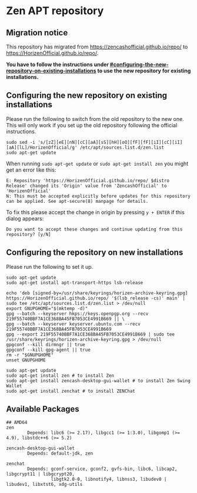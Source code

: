 # Zen APT repository

## Migration notice
This repository has migrated from https://zencashofficial.github.io/repo/ to https://HorizenOfficial.github.io/repo/.

**You have to follow the instructions under [#configuring-the-new-repository-on-existing-installations](https://github.com/HorizenOfficial/repo#configuring-the-new-repository-on-existing-installations) to use the new repository for existing installations.**

## Configuring the new repository on existing installations
Please run the following to switch from the old repository to the new one. This will only work if you set up the old repository following the official instructions.
```
sudo sed -i 's/[zZ][eE][nN][cC][aA][sS][hH][oO][fF][fF][iI][cC][iI][aA][lL]/HorizenOfficial/g' /etc/apt/sources.list.d/zen.list
sudo apt-get update
```
When running `sudo apt-get update` or `sudo apt-get install zen` you might get an error like this:
```
E: Repository 'https://HorizenOfficial.github.io/repo/ $distro Release' changed its 'Origin' value from 'ZencashOfficial' to 'HorizenOfficial'
N: This must be accepted explicitly before updates for this repository can be applied. See apt-secure(8) manpage for details.
```
To fix this please accept the change in origin by pressing `y + ENTER` if this dialog appears:
```
Do you want to accept these changes and continue updating from this repository? [y/N]
```

## Configuring the repository on new installations
Please run the following to set it up.
```
sudo apt-get update
sudo apt-get install apt-transport-https lsb-release

echo 'deb [signed-by=/usr/share/keyrings/horizen-archive-keyring.gpg] https://HorizenOfficial.github.io/repo/ '$(lsb_release -cs)' main' | sudo tee /etc/apt/sources.list.d/zen.list > /dev/null
export GNUPGHOME="$(mktemp -d)"
gpg --batch --keyserver hkps://keys.openpgp.org --recv 219F55740BBF7A1CE368BA45FB7053CE4991B669 || \
gpg --batch --keyserver keyserver.ubuntu.com --recv 219F55740BBF7A1CE368BA45FB7053CE4991B669
gpg --export 219F55740BBF7A1CE368BA45FB7053CE4991B669 | sudo tee /usr/share/keyrings/horizen-archive-keyring.gpg > /dev/null
gpgconf --kill dirmngr || true
gpgconf --kill gpg-agent || true
rm -r "$GNUPGHOME"
unset GNUPGHOME

sudo apt-get update
sudo apt-get install zen # to install Zen
sudo apt-get install zencash-desktop-gui-wallet # to install Zen Swing Wallet
sudo apt-get install zenchat # to install ZENChat
```

## Available Packages
```
## AMD64
zen
        Depends: libc6 (>= 2.17), libgcc1 (>= 1:3.0), libgomp1 (>= 4.9), libstdc++6 (>= 5.2)

zencash-desktop-gui-wallet
        Depends: default-jdk, zen

zenchat
        Depends: gconf-service, gconf2, gvfs-bin, libc6, libcap2, libgcrypt11 | libgcrypt20,
                 libgtk2.0-0, libnotify4, libnss3, libudev0 | libudev1, libxtst6, xdg-utils
```
